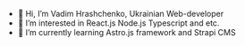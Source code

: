 - 👋 Hi, I’m Vadim Hrashchenko, Ukrainian Web-developer
- 👀 I’m interested in React.js Node.js Typescript and etc.
- 🌱 I’m currently learning Astro.js framework and Strapi CMS
